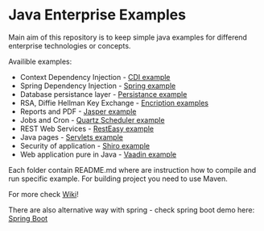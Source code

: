 Java Enterprise Examples
=====================
Main aim of this repository is to keep simple java examples for differend enterprise technologies or concepts. 

Availible examples:

 * Context Dependency Injection - [CDI example](./cdi-example)
 * Spring Dependency Injection - [Spring example](https://github.com/Pooky/dependency-injection-spring)
 * Database persistance layer - [Persistance example](./persistance-example)
 * RSA, Diffie Hellman Key Exchange - [Encription examples](./encryption-examples)
 * Reports and PDF - [Jasper example](./jasper-example)
 * Jobs and Cron - [Quartz Scheduler example](./quartz-example) 
 * REST Web Services - [RestEasy example](./resteasy-example) 
 * Java pages - [Servlets example](./servlet-example)
 * Security of application - [Shiro example](./shiro-example)
 * Web application pure in Java - [Vaadin example](./vaadin-example)

Each folder contain README.md where are instruction how to compile and run specific example.
For building project you need to use Maven.

For more check [Wiki](https://github.com/Pooky/java-examples/wiki/)!

There are also alternative way with spring - check spring boot demo here: [Spring Boot](https://github.com/Pooky/spring-examples)

